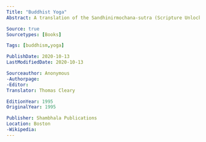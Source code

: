 ```yaml
---
Title: "Buddhist Yoga"
Abstract: A translation of the Sandhinirmochana-sutra (Scripture Unlocking the Mysteries) - a classical sourcebook of Buddhist yoga.

Source: true
Sourcetypes: [Books]

Tags: [buddhism,yoga]

PublishDate: 2020-10-13
LastModifiedDate: 2020-10-13

Sourceauthor: Anonymous
-Authorpage:
-Editor:
Translator: Thomas Cleary

EditionYear: 1995
OriginalYear: 1995

Publisher: Shambhala Publications
Location: Boston
-Wikipedia:
---
```

